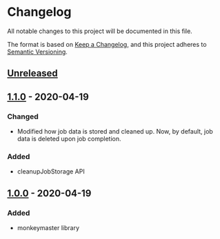 # Changelog

All notable changes to this project will be documented in this file.

The format is based on [Keep a Changelog](https://keepachangelog.com/en/1.0.0/),
and this project adheres to [Semantic Versioning](https://semver.org/spec/v2.0.0.html).

## [Unreleased]

## [1.1.0] - 2020-04-19

### Changed

- Modified how job data is stored and cleaned up. 
  Now, by default, job data is deleted upon job completion.

### Added

- cleanupJobStorage API

## [1.0.0] - 2020-04-19

### Added

- monkeymaster library

[unreleased]: https://github.com/davidtorosyan/command.games/compare/monkeymaster-v1.1.0...HEAD
[1.1.0]: https://github.com/davidtorosyan/command.games/releases/tag/monkeymaster-v1.1.0
[1.0.0]: https://github.com/davidtorosyan/command.games/releases/tag/monkeymaster-v1.0.0
